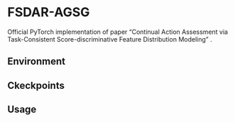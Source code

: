 # FSDAR-AGSG

Official PyTorch implementation of paper “Continual Action Assessment via Task-Consistent Score-discriminative Feature Distribution Modeling” .

## Environment

## Ckeckpoints

## Usage
